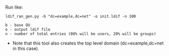 Run like:
```
ldif_ran_gen.py -b "dc=example,dc=net" -o init.ldif -n 100
```

```
b - base OU
o - output ldif file
n - number of total entries (80% will be users, 20% will be groups)
```

* Note that this tool also creates the top level domain (dc=example,dc=net in this case).

